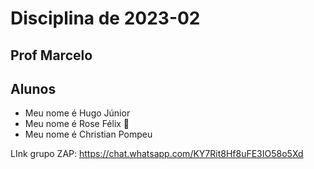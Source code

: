 ﻿# Disciplina de 2023-02

## Prof Marcelo

## Alunos

* Meu nome é Hugo Júnior
* Meu nome é Rose Félix 🌻
* Meu nome é Christian Pompeu

LInk grupo ZAP: https://chat.whatsapp.com/KY7Rit8Hf8uFE3IO58o5Xd
